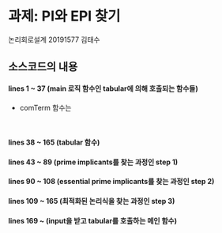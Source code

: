 # 과제: PI와 EPI 찾기

논리회로설계 20191577 김태수

## 소스코드의 내용

#### lines 1 ~ 37 (main 로직 함수인 tabular에 의해 호출되는 함수들)
- comTerm 함수는 
<br />

#### lines 38 ~ 165 (tabular 함수)

#### lines 43 ~ 89 (prime implicants를 찾는 과정인 step 1)

#### lines 90 ~ 108 (essential prime implicants를 찾는 과정인 step 2)

#### lines 109 ~ 165 (최적화된 논리식을 찾는 과정인 step 3)

#### lines 169 ~ (input을 받고 tabular를 호출하는 메인 함수)
